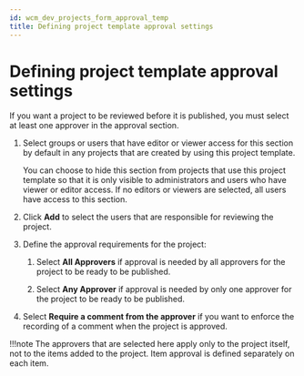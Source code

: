 ```yaml
---
id: wcm_dev_projects_form_approval_temp
title: Defining project template approval settings
---
```

# Defining project template approval settings

If you want a project to be reviewed before it is published, you must select at least one approver in the approval section.

1.  Select groups or users that have editor or viewer access for this section by default in any projects that are created by using this project template.

    You can choose to hide this section from projects that use this project template so that it is only visible to administrators and users who have viewer or editor access. If no editors or viewers are selected, all users have access to this section.

2.  Click **Add** to select the users that are responsible for reviewing the project.

3.  Define the approval requirements for the project:

    1.  Select **All Approvers** if approval is needed by all approvers for the project to be ready to be published.

    2.  Select **Any Approver** if approval is needed by only one approver for the project to be ready to be published.

4.  Select **Require a comment from the approver** if you want to enforce the recording of a comment when the project is approved.


!!!note
    The approvers that are selected here apply only to the project itself, not to the items added to the project. Item approval is defined separately on each item.

